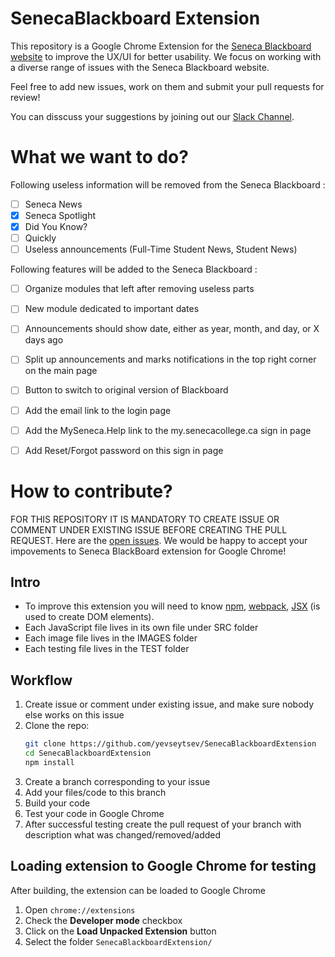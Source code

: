 # SenecaBlackboard Extension

This repository is a Google Chrome Extension for the [Seneca Blackboard website](https://my.senecacollege.ca/webapps/portal/execute/tabs/tabAction?tab_tab_group_id=_16_1) to improve the UX/UI for better usability. We focus on working with a diverse range of issues with the Seneca Blackboard website.

Feel free to add new issues, work on them and submit your pull requests for review!

You can disscuss your suggestions by joining out our [Slack Channel](https://join.slack.com/t/seneca-web-extension/shared_invite/enQtNDczNTEwMzE5NzgzLTA1NTk0YzIxMzM4YTcwYTQ5ZDNjMjZiMDRhMGUxZGIyODQ3OWVjZGIwZWJkNGFmYTk0ZGMzNDE2NTRlMmM2ZTM).


# What we want to do?

Following useless information will be removed from the Seneca Blackboard :
- [ ] Seneca News
- [X] Seneca Spotlight
- [X] Did You Know?
- [ ] Quickly
- [ ] Useless announcements (Full-Time Student News, Student News)

Following features will be added to the Seneca Blackboard :
- [ ] Organize modules that left after removing useless parts
- [ ] New module dedicated to important dates
- [ ] Announcements should show date, either as year, month, and day, or X days ago
- [ ] Split up announcements and marks notifications in the top right corner on the main page
- [ ] Button to switch to original version of Blackboard
- [ ] Add the email link to the login page
- [ ] Add the MySeneca.Help link to the my.senecacollege.ca sign in page
- [ ] Add Reset/Forgot password on this sign in page


# How to contribute?

FOR THIS REPOSITORY IT IS MANDATORY TO CREATE ISSUE OR COMMENT UNDER EXISTING ISSUE BEFORE CREATING THE PULL REQUEST.
Here are the [open issues](https://github.com/yevseytsev/SenecaBlackboardExtension/issues).
We would be happy to accept your impovements to Seneca BlackBoard extension for Google Chrome! 

## Intro
- To improve this extension you will need to know [npm](https://docs.npmjs.com/getting-started/), [webpack](https://web-design-weekly.com/2014/09/24/diving-webpack/), [JSX](https://reactjs.org/docs/introducing-jsx.html) (is used to create DOM elements).
- Each JavaScript file lives in its own file under SRC folder
- Each image file lives in the IMAGES folder
- Each testing file lives in the TEST folder

## Workflow

1. Create issue or comment under existing issue, and make sure nobody else works on this issue
1. Clone the repo:
    ```sh
    git clone https://github.com/yevseytsev/SenecaBlackboardExtension
    cd SenecaBlackboardExtension
    npm install
    ```
1. Create a branch corresponding to your issue
1. Add your files/code to this branch
1. Build your code
1. Test your code in Google Chrome
1. After successful testing create the pull request of your branch with description what was changed/removed/added

## Loading extension to Google Chrome for testing
After building, the extension can be loaded to Google Chrome
<ol>
<li>Open <code>chrome://extensions</code>
<li>Check the <strong>Developer mode</strong> checkbox
<li>Click on the <strong>Load Unpacked Extension</strong> button
<li>Select the folder <code>SenecaBlackboardExtension/</code>
</ol>
